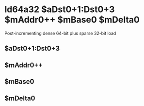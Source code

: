 # ld64a32 $aDst0+1:Dst0+3 $mAddr0++ $mBase0 $mDelta0

Post-incrementing dense 64-bit plus sparse 32-bit load


## $aDst0+1:Dst0+3

## $mAddr0++

## $mBase0

## $mDelta0

